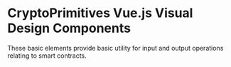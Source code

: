 # CryptoPrimitives Vue.js Visual Design Components

These basic elements provide basic utility for input and output operations relating to smart contracts.